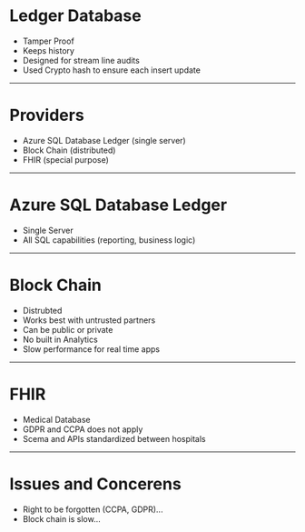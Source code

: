 # Ledger Database
* Tamper Proof
* Keeps history
* Designed for stream line audits
* Used Crypto hash to ensure each insert update

---
# Providers
* Azure SQL Database Ledger (single server)
* Block Chain (distributed)
* FHIR (special purpose)

---
# Azure SQL Database Ledger 
* Single Server
* All SQL capabilities (reporting, business logic)

---
# Block Chain
* Distrubted 
* Works best with untrusted partners
* Can be public or private
* No built in Analytics
* Slow performance for real time apps  

---
# FHIR
* Medical Database
* GDPR and CCPA does not apply
* Scema and APIs standardized between hospitals

---

# Issues and Concerens  
* Right to be forgotten (CCPA, GDPR)...
* Block chain is slow...


